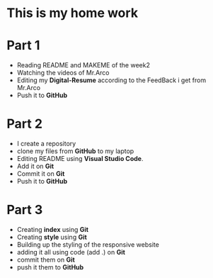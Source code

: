 # This is my home work

# Part 1

- Reading README and MAKEME of the week2
- Watching the videos of Mr.Arco
- Editing my **Digital-Resume** according to the FeedBack i get from Mr.Arco
- Push it to **GitHub**

# Part 2

- I create a repository
- clone my files from **GitHub** to my laptop
- Editing README using **Visual Studio Code**.
- Add it on **Git**
- Commit it on **Git**
- Push it to **GitHub**

# Part 3

- Creating **index** using **Git**
- Creating **style** using **Git**
- Building up the styling of the responsive website
- adding it all using code (add .) on **Git**
- commit them on **Git**
- push it them to **GitHub**
